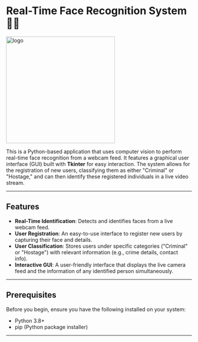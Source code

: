 # Real-Time Face Recognition System 🕵️‍♂️


<img width="295" height="290" alt="logo" src="https://github.com/user-attachments/assets/fb9627cd-d8ad-46f9-88cf-37f8bea9aec6" />

This is a Python-based application that uses computer vision to perform real-time face recognition from a webcam feed. It features a graphical user interface (GUI) built with **Tkinter** for easy interaction. The system allows for the registration of new users, classifying them as either "Criminal" or "Hostage," and can then identify these registered individuals in a live video stream.

---

## Features

* **Real-Time Identification**: Detects and identifies faces from a live webcam feed.
* **User Registration**: An easy-to-use interface to register new users by capturing their face and details.
* **User Classification**: Stores users under specific categories ("Criminal" or "Hostage") with relevant information (e.g., crime details, contact info).
* **Interactive GUI**: A user-friendly interface that displays the live camera feed and the information of any identified person simultaneously.

---

## Prerequisites

Before you begin, ensure you have the following installed on your system:
* Python 3.8+
* pip (Python package installer)

---

